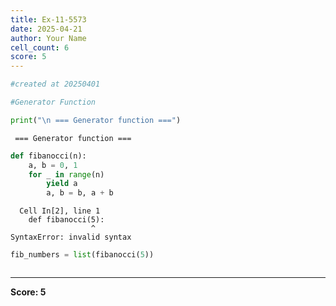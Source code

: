 ```yaml
---
title: Ex-11-5573
date: 2025-04-21
author: Your Name
cell_count: 6
score: 5
---
```


```python
#created at 20250401
```


```python
#Generator Function 
```


```python
print("\n === Generator function ===")
```

    
     === Generator function ===



```python
def fibanocci(n):
    a, b = 0, 1
    for _ in range(n)
        yield a
        a, b = b, a + b
```


      Cell In[2], line 1
        def fibanocci(5):
                      ^
    SyntaxError: invalid syntax




```python
fib_numbers = list(fibanocci(5))
```


```python

```


---
**Score: 5**